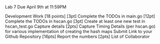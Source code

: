 Lab 7
Due April 9th at 11:59PM

Development Work [18 points]
[3pt] Complete the TODOs in main.go
[12pt] Complete the TODOs in hscan.go
[3pt] Create at least one new test in hscan_test.go
Capture details [2pts]
Capture Timing Details (per hscan.go) for various implementation of creating the hash maps
Submit
Link to your Github Repository [16pts]
Report the numbers [2pts]
List of Collaborator

